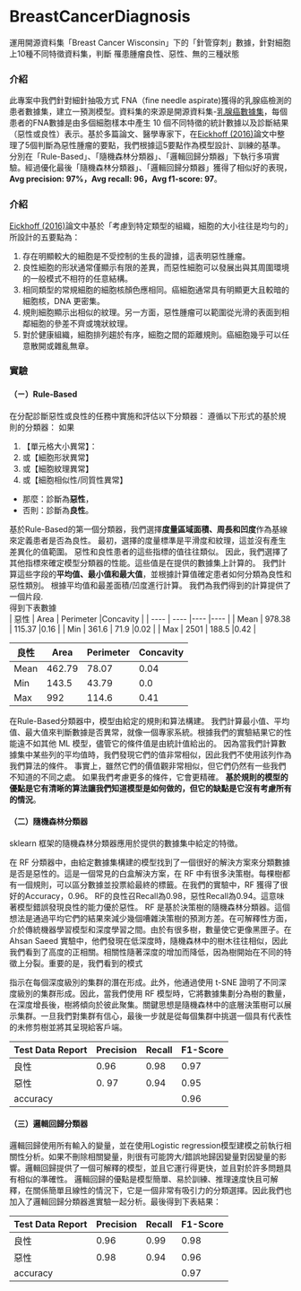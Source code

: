 # BreastCancerDiagnosis
運用開源資料集「Breast Cancer Wisconsin」下的「針管穿刺」數據，針對細胞上10種不同特徵資料集，判斷 罹患腫瘤良性、惡性、無的三種狀態

### 介紹
此專案中我們針對細針抽吸方式 FNA（fine needle aspirate)獲得的乳腺癌檢測的患者數據集，建立一預測模型。資料集的來源是開源資料集-[乳腺癌數據集](https://archive.ics.uci.edu/ml/datasets/Breast+Cancer+Wisconsin+(Diagnostic))，每個患者的FNA數據是由多個細胞樣本中產生 10 個不同特徵的統計數據以及診斷結果（惡性或良性）表示。基於多篇論文、醫學專家下，在[Eickhoff (2016)](https://dl.acm.org/doi/pdf/10.1145/2594776.2594788?casa_token=GMtjoBep2nkAAAAA:7n4D47l-D5yDvNTHgw8KBqQwQd03KuJnYy3hXhBTKqv940MklIJFSsM0wuF4JA1wnL0qv3K3YDp_7g)論文中整理了5個判斷為惡性腫瘤的要點，我們根據這5要點作為模型設計、訓練的基準。分別在「Rule-Based」、「隨機森林分類器」、「邏輯回歸分類器」下執行多項實驗。經過優化最後「隨機森林分類器」、「邏輯回歸分類器」獲得了相似好的表現，<b> Avg precision: 97%，Avg recall: 96，Avg f1-score: 97</b>。


### 介紹
[Eickhoff (2016)](https://dl.acm.org/doi/pdf/10.1145/2594776.2594788?casa_token=GMtjoBep2nkAAAAA:7n4D47l-D5yDvNTHgw8KBqQwQd03KuJnYy3hXhBTKqv940MklIJFSsM0wuF4JA1wnL0qv3K3YDp_7g)論文中基於「考慮到特定類型的組織，細胞的大小往往是均勻的」所設計的五要點為：
1) 存在明顯較大的細胞是不受控制的生長的證據，這表明惡性腫瘤。
2) 良性細胞的形狀通常僅顯示有限的差異，而惡性細胞可以發展出與其周圍環境的一般模式不相符的任意結構。
3) 相同類型的常規細胞的細胞核顏色應相同。癌細胞通常具有明顯更大且較暗的細胞核，DNA 更密集。
4) 規則細胞顯示出相似的紋理。另一方面，惡性腫瘤可以範圍從光滑的表面到相鄰細胞的參差不齊或塊狀紋理。
5) 對於健康組織，細胞排列趨於有序，細胞之間的距離規則。癌細胞幾乎可以任意散開或雜亂無章。

### 實驗
#### （ㄧ）Rule-Based
在分配診斷惡性或良性的任務中實施和評估以下分類器：
遵循以下形式的基於規則的分類器：
  如果
  1. 【單元格大小異常】：
  2. 或【細胞形狀異常】
  3. 或【細胞紋理異常】
  4. 或【細胞相似性/同質性異常】
  - 那麼：診斷為<b>惡性</b>， 
  - 否則：診斷為<b>良性</b>。  
  

基於Rule-Based的第一個分類器，我們選擇<b>度量區域面積、周長和凹度</b>作為基線來定義患者是否為良性。 最初，選擇的度量標準是平滑度和紋理，這並沒有產生差異化的值範圍。 惡性和良性患者的這些指標的值往往類似。
因此，我們選擇了其他指標來確定模型分類器的性能。這些值是在提供的數據集上計算的。
我們計算這些字段的<b>平均值、最小值和最大值</b>，並根據計算值確定患者如何分類為良性和惡性類別。 根據平均值和最差面積/凹度進行計算。 我們為我們得到的計算提供了一個片段.   
得到下表數據  
|  惡性   | Area  | Perimeter  |Concavity |
|  ----  | ----  |----  |---- |
|  Mean  | 978.38 | 115.37    |0.16  |
|  Min  | 361.6   | 71.9      |0.02  |
|  Max  | 2501    | 188.5     |0.42  |  

| 良性    |  Area | Perimeter  |Concavity |
|  ----  | ----  |----  |---- |
|  Mean  | 462.79 | 78.07    |0.04  |
|  Min   | 143.5   | 43.79   |0.0  |
|  Max   | 992    | 114.6    |0.41  |

在Rule-Based分類器中，模型由給定的規則和算法構建。 我們計算最小值、平均值、最大值來判斷數據是否異常，就像一個專家系統。根據我們的實驗結果它的性能遠不如其他 ML 模型，儘管它的條件值是由統計值給出的。 因為當我們計算數據集中某些列的平均值時，我們發現它們的值非常相似，因此我們不使用該列作為我們算法的條件。 事實上，雖然它們的價值觀非常相似，但它們仍然有一些我們不知道的不同之處。 如果我們考慮更多的條件，它會更精確。 <b>基於規則的模型的優點是它有清晰的算法讓我們知道模型是如何做的，但它的缺點是它沒有考慮所有的情況</b>。

#### （二）隨機森林分類器
sklearn 框架的隨機森林分類器應用於提供的數據集中給定的特徵。  

在 RF 分類器中，由給定​​數據集構建的模型找到了一個很好的解決方案來分類數據是否是惡性的。這是一個常見的白盒解決方案，在 RF 中有很多決策樹。每棵樹都有一個規則，可以區分數據並投票給最終的標籤。在我們的實驗中，RF 獲得了很好的Accuracy，0.96。 RF的良性召Recall為0.98，惡性Recall為0.94。這意味著模型錯誤發現良性的能力優於惡性。
RF 是基於決策樹的隨機森林分類器。這個想法是通過平均它們的結果來減少幾個嘈雜決策樹的預測方差。在可解釋性方面，介於傳統機器學習模型和深度學習之間。由於有很多樹，數量使它更像黑匣子。在 Ahsan Saeed 實驗中，他們發現在低深度時，隨機森林中的樹木往往相似，因此我們看到了高度的正相關。相關性隨著深度的增加而降低，因為樹開始在不同的特徵上分裂。重要的是，我們看到的模式
    
指示在每個深度級別的集群的潛在形成。此外，他通過使用 t-SNE 證明了不同深度級別的集群形成。因此，當我們使用 RF 模型時，它將數據集劃分為樹的數量，在深度增長後，樹將傾向於彼此聚集。關鍵思想是隨機森林中的底層決策樹可以展示集群。一旦我們對集群有信心，最後一步就是從每個集群中挑選一個具有代表性的未修剪樹並將其呈現給客戶端。  


| Test Data Report   | Precision | Recall | F1-Score |
|  ----  | ----      | ----   |----       |
|  良性               | 0.96      | 0.98   |0.97     |
|  惡性               | 0. 97     | 0.94   |0.95     |
|  accuracy          |           |        |0.96     |

#### （三）邏輯回歸分類器 
邏輯回歸使用所有輸入的變量，並在使用Logistic regression模型建模之前執行相關性分析。如果不刪除相關變量，則很有可能誇大/錯誤地歸因變量對因變量的影響。邏輯回歸提供了一個可解釋的模型，並且它運行得更快，並且對於許多問題具有相似的準確性。 邏輯回歸的優點是模型簡單、易於訓練、推理速度快且可解釋，在關係簡單且線性的情況下，它是一個非常有吸引力的分類選擇。因此我們也加入了邏輯回歸分類器進實驗一起分析。最後得到下表結果：  

| Test Data Report   | Precision | Recall | F1-Score |
|  ----  | ----      | ----   |----       |
|  良性               | 0.96      | 0.99   |0.98     |
|  惡性               | 0.98     | 0.94   |0.96     |
|  accuracy          |           |        |0.97     |










